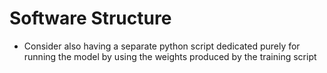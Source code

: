 # Software Structure
- Consider also having a separate python script dedicated purely for running the model by using the weights produced by the training script